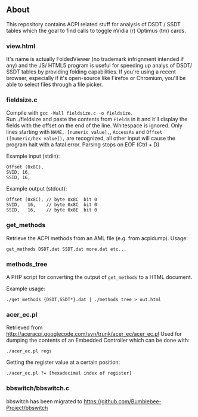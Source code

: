 ## About
This repository contains ACPI related stuff for analysis of DSDT / SSDT tables
which the goal to find calls to toggle nVidia (r) Optimus (tm) cards.

### view.html
It's name is actually FoldedViewer (no trademark infrignment intended if any)
and the JS/ HTML5 program is useful for speeding up analys of DSDT/ SSDT tables
by providing folding capabilities. If you're using a recent browser, especially
if it's open-source like Firefox or Chromium, you'll be able to select files
through a file picker.

### fieldsize.c
Compile with `gcc -Wall fieldsize.c -o fieldsize`.  
Run ./fieldsize and paste the contents from `Field`s in it and it'll display
the fields with the offset on the end of the line. Whitespace is ignored.
Only lines starting with `NAME, [numeric value],`, `AccessAs` and
`Offset ([numeric/hex value]),` are recognized, all other input will cause
the program halt with a fatal error. Parsing stops on EOF (Ctrl + D)

Example input (stdin):

    Offset (0x8C),
    SVID, 16,
    SSID, 16,

Example output (stdout):

    Offset (0x8C), // byte 0x8C  bit 0
    SVID,   16,    // byte 0x8C  bit 0
    SSID,   16,    // byte 0x8E  bit 0

### get_methods
Retrieve the ACPI methods from an AML file (e.g. from acpidump). Usage:

    get_methods DSDT.dat SSDT.dat more.dat etc...

### methods_tree
A PHP script for converting the output of `get_methods` to a HTML document.

Example usage:

    ./get_methods {DSDT,SSDT*}.dat | ./methods_tree > out.html


### acer_ec.pl
Retrieved from http://aceracpi.googlecode.com/svn/trunk/acer_ec/acer_ec.pl
Used for dumping the contents of an Embedded Controller which can be done with:

    ./acer_ec.pl regs
Getting the register value at a certain position:

    ./acer_ec.pl ?= [hexadecimal index of register]

### bbswitch/bbswitch.c
bbswitch has been migrated to https://github.com/Bumblebee-Project/bbswitch
